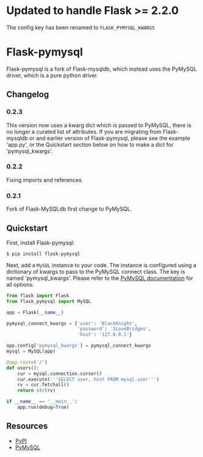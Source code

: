 # Updated to handle Flask >= 2.2.0
The config key has been renamed to `FLASK_PYMYSQL_KWARGS`

Flask-pymysql
================

Flask-pymysql is a fork of Flask-mysqldb, which instead uses the PyMySQL driver, which is a pure python driver.

Changelog
---------

### 0.2.3
This version now uses a kwarg dict which is passed to PyMySQL, there is no longer a curated list of attributes.
If you are migrating from Flask-mysqldb or and earlier version of Flask-pymysql, please see the example 'app.py',
or the Quickstart section below on how to make a dict for 'pymysql_kwargs'.

### 0.2.2
Fixing imports and references.

### 0.2.1
Fork of Flask-MySQLdb first change to PyMySQL.


Quickstart
----------

First, install Flask-pymysql:
    
    $ pip install flask-pymysql
    
Next, add a ``MySQL`` instance to your code.
The instance is configured using a dictionary of kwargs to pass to the PyMySQL connect class.
The key is named 'pymysql_kwargs'.
Please refer to the [PyMySQL documentation](https://pymysql.readthedocs.io/en/latest/modules/connections.html) for all options.

```python
from flask import Flask
from flask_pymysql import MySQL

app = Flask(__name__)

pymysql_connect_kwargs = {'user': 'BlackKnight',
                          'password': 'ILoveBridges',
                          'host': '127.0.0.1'}

app.config['pymysql_kwargs'] = pymysql_connect_kwargs
mysql = MySQL(app)

@app.route('/')
def users():
    cur = mysql.connection.cursor()
    cur.execute('''SELECT user, host FROM mysql.user''')
    rv = cur.fetchall()
    return str(rv)

if __name__ == '__main__':
    app.run(debug=True)
```


Resources
---------

- [PyPI](https://pypi.python.org/pypi/Flask-pymysql)
- [PyMySQL](https://github.com/PyMySQL/PyMySQL)
